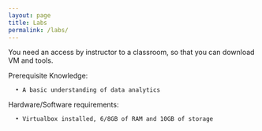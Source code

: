 ```yaml
---
layout: page
title: Labs
permalink: /labs/
---
```


You need an access by instructor to a classroom, so that you can download VM and tools. 

Prerequisite Knowledge:

      • A basic understanding of data analytics

Hardware/Software requirements:

      • Virtualbox installed, 6/8GB of RAM and 10GB of storage

